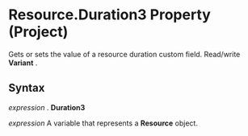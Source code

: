 
# Resource.Duration3 Property (Project)

 Gets or sets the value of a resource duration custom field. Read/write **Variant** .


## Syntax

 _expression_ . **Duration3**

 _expression_ A variable that represents a **Resource** object.

